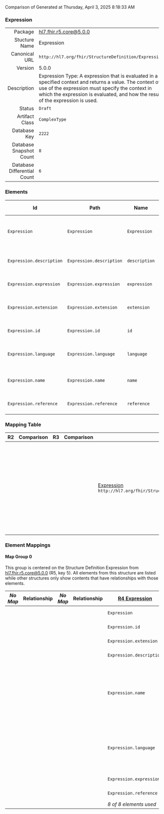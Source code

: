 Comparison of 
Generated at Thursday, April 3, 2025 8:18:33 AM

### Expression

|      |     |
| ---: | --- |
| Package | hl7.fhir.r5.core@5.0.0 |
| Stucture Name | Expression |
| Canonical URL | `http://hl7.org/fhir/StructureDefinition/Expression` |
| Version | 5.0.0 |
| Description | Expression Type: A expression that is evaluated in a specified context and returns a value. The context of use of the expression must specify the context in which the expression is evaluated, and how the result of the expression is used. |
| Status | `Draft` |
| Artifact Class | `ComplexType` |
| Database Key | `2222` |
| Database Snapshot Count | `8` |
| Database Differential Count | `6` |

### Elements

| Id | Path | Name | Base Path | Short | Cardinality | Collated Type | Binding Strength | Binding Value Set |
| -- | ---- | ---- | --------- | ----- | ----------- | ------------- | ---------------- | ----------------- |
| `Expression` | `Expression` | `Expression` | Expression | An expression that can be used to generate a value | 0..* | Expression |  |  |
| `Expression.description` | `Expression.description` | `description` | Expression.description | Natural language description of the condition | 0..1 | string |  |  |
| `Expression.expression` | `Expression.expression` | `expression` | Expression.expression | Expression in specified language | 0..1 | string |  |  |
| `Expression.extension` | `Expression.extension` | `extension` | Element.extension | Additional content defined by implementations | 0..* | Extension |  |  |
| `Expression.id` | `Expression.id` | `id` | Element.id | Unique id for inter-element referencing | 0..1 | id |  |  |
| `Expression.language` | `Expression.language` | `language` | Expression.language | text/cql \| text/fhirpath \| application/x-fhir-query \| etc. | 0..1 | code | `Required` | `http://hl7.org/fhir/ValueSet/mimetypes` |
| `Expression.name` | `Expression.name` | `name` | Expression.name | Short name assigned to expression for reuse | 0..1 | code |  |  |
| `Expression.reference` | `Expression.reference` | `reference` | Expression.reference | Where the expression is found | 0..1 | uri |  |  |
### Mapping Table

| R2 | Comparison | R3 | Comparison | R4 | Comparison | R4B | Comparison | R5
| --- | --- | --- | --- | --- | --- | --- | --- | ---
| | | | | [Expression](/docs/R4/ComplexTypes/Expression.md)<br/> `http://hl7.org/fhir/StructureDefinition/Expression\|4.0.1` | →→→→→→→<br/>`Equivalent`<br/>- DBKey: `1341`<br/>- Reviewed: `n/a`<br/>- By: `n/a`<br/>→→→→→→→<hr/>←←←←←←←<br/>`Equivalent`<br/>- DBKey: `1342`<br/>- Reviewed: `n/a`<br/>- By: `n/a`<br/>←←←←←←←| [Expression](/docs/R4B/ComplexTypes/Expression.md)<br/> `http://hl7.org/fhir/StructureDefinition/Expression\|4.3.0` | →→→→→→→<br/>`SourceIsNarrowerThanTarget`<br/>- DBKey: `905`<br/>- Reviewed: `n/a`<br/>- By: `n/a`<br/>→→→→→→→<hr/>←←←←←←←<br/>`Equivalent`<br/>- DBKey: `1134`<br/>- Reviewed: `n/a`<br/>- By: `n/a`<br/>←←←←←←←| [Expression](/docs/R5/ComplexTypes/Expression.md)<br/> `http://hl7.org/fhir/StructureDefinition/Expression\|5.0.0` 

### Element Mappings


#### Map Group 0

This group is centered on the Structure Definition Expression from hl7.fhir.r5.core@5.0.0 (R5, key 5).
All elements from this structure are listed while other structures only show contents that have relationships with those elements.

| *No Map* | Relationship | *No Map* | Relationship | [R4 Expression](/docs/R4/ComplexTypes/Expression.md)| Relationship | [R4B Expression](/docs/R4B/ComplexTypes/Expression.md)| Relationship | R5 Expression
| --- | --- | --- | --- | --- | --- | --- | --- | ---
| | | | | `Expression`| _Equivalent_<br/>(20963/20964)| `Expression`| _Equivalent_<br/>(36074/36075)| **`Expression`**
| | | | | `Expression.id`| _Equivalent_<br/>(20965/20966)| `Expression.id`| _Equivalent_<br/>(36076/36077)| **`Expression.id`**
| | | | | `Expression.extension`| _Equivalent_<br/>(20967/20968)| `Expression.extension`| _Equivalent_<br/>(36078/36079)| **`Expression.extension`**
| | | | | `Expression.description`| _Equivalent_<br/>(20969/20970)| `Expression.description`| _Equivalent_<br/>(36080/36081)| **`Expression.description`**
| | | | | `Expression.name`| _Equivalent_<br/>(20971/20972)| `Expression.name`| →→→→ _SourceIsNarrowerThanTarget_ →→→→ <br/>(36082)<hr/>←←←← _SourceIsBroaderThanTarget_ ←←←← <br/>(36083)| **`Expression.name`**
| | | | | `Expression.language`| _Equivalent_<br/>(20973/20974)| `Expression.language`| →→→→ _Equivalent_ →→→→ <br/>(36084)<hr/>←←←← _SourceIsNarrowerThanTarget_ ←←←← <br/>(36085)| **`Expression.language`**
| | | | | `Expression.expression`| _Equivalent_<br/>(20975/20976)| `Expression.expression`| _Equivalent_<br/>(36086/36087)| **`Expression.expression`**
| | | | | `Expression.reference`| _Equivalent_<br/>(20977/20978)| `Expression.reference`| _Equivalent_<br/>(36088/36089)| **`Expression.reference`**
| | | | | *8 of 8 elements used* | | *8 of 8 elements used* | | *8 of 8 elements used* 

